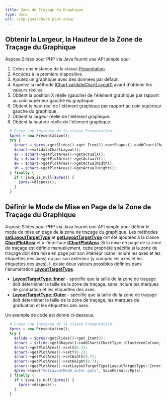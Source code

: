 ```yaml
---
title: Zone de Traçage du Graphique
type: docs
url: /php-java/chart-plot-area/
---
```



## **Obtenir la Largeur, la Hauteur de la Zone de Traçage du Graphique**
Aspose.Slides pour PHP via Java fournit une API simple pour . 

1. Créez une instance de la classe [Presentation](https://reference.aspose.com/slides/php-java/aspose.slides/Presentation).
1. Accédez à la première diapositive.
1. Ajoutez un graphique avec des données par défaut.
1. Appelez la méthode [IChart.validateChartLayout()](https://reference.aspose.com/slides/php-java/aspose.slides/IChart#validateChartLayout--) avant d'obtenir les valeurs réelles.
1. Obtient la position X réelle (gauche) de l'élément graphique par rapport au coin supérieur gauche du graphique.
1. Obtient le haut réel de l'élément graphique par rapport au coin supérieur gauche du graphique.
1. Obtient la largeur réelle de l'élément graphique.
1. Obtient la hauteur réelle de l'élément graphique.

```php
  # Créez une instance de la classe Presentation
  $pres = new Presentation();
  try {
    $chart = $pres->getSlides()->get_Item(0)->getShapes()->addChart(ChartType::ClusteredColumn, 100, 100, 500, 350);
    $chart->validateChartLayout();
    $x = $chart->getPlotArea()->getActualX();
    $y = $chart->getPlotArea()->getActualY();
    $w = $chart->getPlotArea()->getActualWidth();
    $h = $chart->getPlotArea()->getActualHeight();
  } finally {
    if (!java_is_null($pres)) {
      $pres->dispose();
    }
  }
```

## **Définir le Mode de Mise en Page de la Zone de Traçage du Graphique**
Aspose.Slides pour PHP via Java fournit une API simple pour définir le mode de mise en page de la zone de traçage du graphique. Les méthodes [**setLayoutTargetType**](https://reference.aspose.com/slides/php-java/aspose.slides/ChartPlotArea#setLayoutTargetType-int-) et [**getLayoutTargetType**](https://reference.aspose.com/slides/php-java/aspose.slides/ChartPlotArea#getLayoutTargetType--) ont été ajoutées à la classe [**ChartPlotArea**](https://reference.aspose.com/slides/php-java/aspose.slides/ChartPlotArea) et à l'interface [**IChartPlotArea**](https://reference.aspose.com/slides/php-java/aspose.slides/IChartPlotArea). Si la mise en page de la zone de traçage est définie manuellement, cette propriété spécifie si la zone de traçage doit être mise en page par son intérieur (sans inclure les axes et les étiquettes des axes) ou par son extérieur (y compris les axes et les étiquettes des axes). Il existe deux valeurs possibles définies dans l'énumération [**LayoutTargetType**](https://reference.aspose.com/slides/php-java/aspose.slides/LayoutTargetType).

- [**LayoutTargetType::Inner**](https://reference.aspose.com/slides/php-java/aspose.slides/LayoutTargetType#Inner) - spécifie que la taille de la zone de traçage doit déterminer la taille de la zone de traçage, sans inclure les marques de graduation et les étiquettes des axes.
- [**LayoutTargetType::Outer**](https://reference.aspose.com/slides/php-java/aspose.slides/LayoutTargetType#Outer) - spécifie que la taille de la zone de traçage doit déterminer la taille de la zone de traçage, les marques de graduation et les étiquettes des axes.

Un exemple de code est donné ci-dessous.

```php
  # Créez une instance de la classe Presentation
  $pres = new Presentation();
  try {
    $slide = $pres->getSlides()->get_Item(0);
    $chart = $slide->getShapes()->addChart(ChartType::ClusteredColumn, 20, 100, 600, 400);
    $chart->getPlotArea()->setX(0.2);
    $chart->getPlotArea()->setY(0.2);
    $chart->getPlotArea()->setWidth(0.7);
    $chart->getPlotArea()->setHeight(0.7);
    $chart->getPlotArea()->setLayoutTargetType(LayoutTargetType::Inner);
    $pres->save("SetLayoutMode_outer.pptx", SaveFormat::Pptx);
  } finally {
    if (!java_is_null($pres)) {
      $pres->dispose();
    }
  }
```